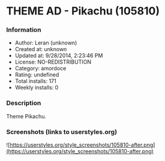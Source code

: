 # THEME AD - Pikachu (105810)

### Information
- Author: Leran (unknown)
- Created at: unknown
- Updated at: 9/28/2014, 2:23:46 PM
- License: NO-REDISTRIBUTION
- Category: amordoce
- Rating: undefined
- Total installs: 171
- Weekly installs: 0


### Description
Theme Pikachu.


### Screenshots (links to userstyles.org)
![https://userstyles.org/style_screenshots/105810-after.png](https://userstyles.org/style_screenshots/105810-after.png)


